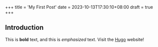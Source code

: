 +++
title = 'My First Post'
date = 2023-10-13T17:30:10+08:00
draft = true
+++

## Introduction 

This is **bold** text, and this is *emphasized* text. Visit the [Hugo](https://gohugo.io) website!
